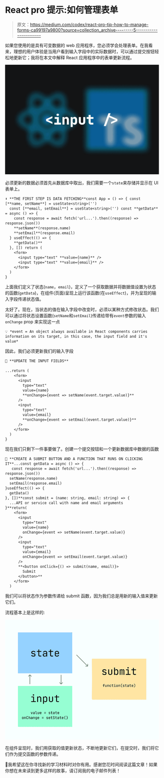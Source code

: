 # React pro 提示:如何管理表单

> 原文：<https://medium.com/codex/react-pro-tip-how-to-manage-forms-ca99197a9800?source=collection_archive---------5----------------------->

如果您使用的是具有可变数据的 web 应用程序，您必须学会处理表单。在我看来，理想的用户体验是当用户看到输入字段中的实际数据时，可以通过提交按钮轻松地更新它；我将在本文中解释 React 应用程序中的表单更新流程。

![](img/84f7c8a865dbc8f31d9a8707d091d788.png)

必须更新的数据必须首先从数据库中取出，我们需要一个`state`来存储并显示在 UI 表单上。

```
⬇️ **THE FIRST STEP IS DATA FETCHING**const App = () => { const [**name, setName**] = useState<string>('')
  const [**email, setEmail**] = useState<string>('') const **getData** = async () => {
    const response = await fetch('url...').then((response) => response.json())
    **setName**(response.name)
    **setEmail**(response.email)
  } useEffect(() => {
    **getData()**
  }, []) return (
    <form>
      <input type="text" **value={name}** />
      <input type="text" **value={email}** />
    </form>
  )
}
```

上面我们定义了状态(`name`，`email`)，定义了一个获取数据并将数据值设置为状态的函数(`getData`)，在组件(页面)呈现上运行该函数(在`useEffect`)，并为呈现的输入字段传递状态值。

太好了。现在，当状态的值在输入字段中改变时，必须以某种方式修改状态。我们可以通过将状态设置函数(`setName`和`setEmail`)传递给带有`event`参数的输入`onChange` prop 来实现这一点

```
💡 *event = An object always available in React components carries information on its target, in this case, the input field and it's value*
```

因此，我们必须更新我们的输入字段

```
🤖 **UPDATE THE INPUT FIELDS**

...return (
    <form>
      <input
        type="text"
        value={name}
        **onChange={event => setName(event.target.value)}**
      />
      <input
        type="text"
        value={email}
        **onChange={event => setEmail(event.target.value)}**
      />
    </form>
  )
}
```

现在我们只剩下一件事要做了。创建一个提交按钮和一个更新数据库中数据的函数

```
💾 **CREATE A SUBMIT BUTTON AND A FUNCTION THAT RUNS ON CLICKING IT**...const getData = async () => {
   const response = await fetch('url...').then((response) => response.json())
  setName(response.name)
  setEmail(response.email)
}useEffect(() => {
  getData()
}, [])**const submit = (name: string, email: string) => {
  ...API or service call with name and email arguments
}**return(
    <form>
      <input
        type="text"
        value={name}
        onChange={event => setName(event.target.value)}
      />
      <input
        type="text"
        value={email}
        onChange={event => setEmail(event.target.value)}
      />
      **<button onClick={() => submit(name, email)}>
        Submit
      </button>**
    </form>
  )
```

我们可以将状态作为参数传递给 submit 函数，因为我们总是用新的输入值来更新它们。

流程基本上是这样的:

![](img/6efa4c9feb15255845bdfe5db5901db9.png)

在组件呈现时，我们用获取的值更新状态，不断地更新它们，在提交时，我们将它们作为提交函数的参数传递。

👋我希望这在你寻找新的学习材料时对你有用。感谢您花时间阅读这篇文章！如果你想在未来读到更多这样的故事，请订阅我的电子邮件列表！